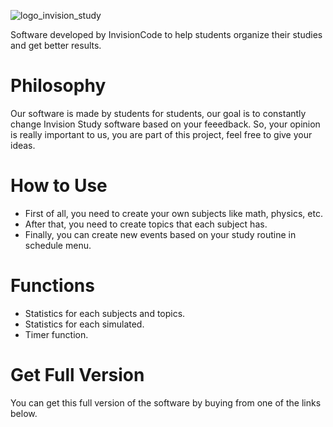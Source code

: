 
![logo_invision_study](https://user-images.githubusercontent.com/95229093/158428286-8bb3475b-22f0-4d9b-bd3d-ca049060c7d6.png)

 Software developed by InvisionCode to help students organize their studies and get better results.
 #
# Philosophy
Our software is made by students for students, our goal is to constantly change Invision Study software based on your feeedback. So, your opinion is really important to us, you are part of this project, feel free to give your ideas.

# How to Use
* First of all, you need to create your own subjects like math, physics, etc.
* After that, you need to create topics that each subject has.
* Finally, you can create new events based on your study routine in schedule menu.
# Functions
* Statistics for each subjects and topics.
* Statistics for each simulated.
* Timer function.

# Get Full Version
You can get this full version of the software by buying from one of the links below.

